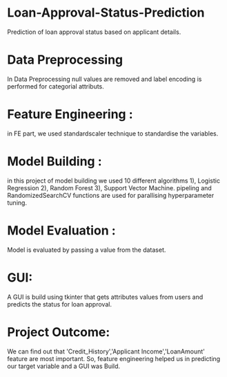 # Loan-Approval-Status-Prediction

Prediction of loan approval status based on applicant details.


# Data Preprocessing
In  Data Preprocessing null values are removed and label encoding is performed for categorial attributs.

# Feature Engineering :
in FE part, we used standardscaler technique to standardise the variables.

# Model Building :
in this project of model building we used 10 different algorithms 1), Logistic Regression 2), Random Forest 3), Support Vector Machine.
pipeling and RandomizedSearchCV functions are used for parallising hyperparameter tuning.

# Model Evaluation :
Model is evaluated by passing a value from the dataset.

# GUI:
A GUI is build using tkinter that gets attributes values from users and predicts the status for loan approval.


# Project Outcome:
We can find out that 'Credit_History','Applicant Income','LoanAmount' feature are most important. 
So, feature engineering helped us in predicting our target variable and  a GUI was Build.
